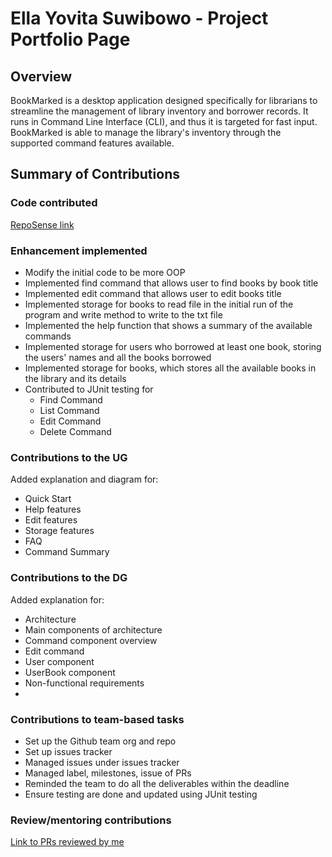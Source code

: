 # Ella Yovita Suwibowo - Project Portfolio Page

## Overview
BookMarked is a desktop application designed specifically for librarians to streamline
the management of library inventory and borrower records. It runs in Command Line Interface (CLI), 
and thus it is targeted for fast input. BookMarked is able to manage the library's inventory
through the supported command features available.

## Summary of Contributions
### Code contributed
[RepoSense link](https://nus-cs2113-ay2324s2.github.io/tp-dashboard/?search=&sort=groupTitle&sortWithin=title&timeframe=commit&mergegroup=&groupSelect=groupByRepos&breakdown=true&checkedFileTypes=docs~functional-code~test-code~other&since=2024-02-23&tabOpen=true&tabType=authorship&tabAuthor=Elyovs&tabRepo=AY2324S2-CS2113-W13-4%2Ftp%5Bmaster%5D&authorshipIsMergeGroup=false&authorshipFileTypes=docs~functional-code~test-code~other&authorshipIsBinaryFileTypeChecked=false&authorshipIsIgnoredFilesChecked=false)

### Enhancement implemented
- Modify the initial code to be more OOP
- Implemented find command that allows user to find books by book title
- Implemented edit command that allows user to edit books title
- Implemented storage for books to read file in the initial run of the program and
  write method to write to the txt file
- Implemented the help function that shows a summary of the available commands
- Implemented storage for users who borrowed at least one book, storing the
  users' names and all the books borrowed
- Implemented storage for books, which stores all the available books in the library and
  its details
- Contributed to JUnit testing for
  - Find Command
  - List Command
  - Edit Command
  - Delete Command

### Contributions to the UG
Added explanation and diagram for:
- Quick Start
- Help features
- Edit features
- Storage features
- FAQ
- Command Summary

### Contributions to the DG
Added explanation for:
- Architecture
- Main components of architecture
- Command component overview
- Edit command
- User component
- UserBook component
- Non-functional requirements
- 

### Contributions to team-based tasks
- Set up the Github team org and repo
- Set up issues tracker
- Managed issues under issues tracker
- Managed label, milestones, issue of PRs
- Reminded the team to do all the deliverables within the deadline
- Ensure testing are done and updated using JUnit testing


### Review/mentoring contributions
[Link to PRs reviewed by me](https://github.com/AY2324S2-CS2113-W13-4/tp/pulls?q=is%3Apr+reviewed-by%3AElyovs)
